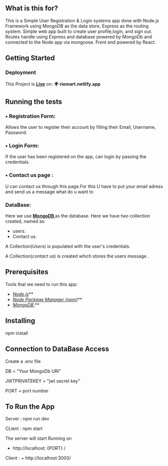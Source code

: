 ## What is this for?
This is a Simple User Registration & Login systems app done with Node.js Framework using MongoDB as the data store, Express as the routing system. Simple web app built to create user profile,login, and sign out. Routes handle using Express and database powered by MongoDb and connected to the Node app via mongoose. Front end powered by React.
## Getting Started

### Deployment
This Project is **[Live](riomart.netlify.app)** on: 🌍 **riomart.netlify.app**

## Running the tests

### • Registration Form:
Allows the user to register their account by filling their Email, Username, Password.

### • Login Form:
If the user has been registered on the app, can login by passing the credentials.


### • Contact us page :
U can contact us through this page.For this U have to put your email adress and  send us a message what do u want to


### DataBase:
Here we use **[MongoDB ](https://www.mongodb.com/cloud/atlas)** as the database. Here we have two collection created, named as:
- users.
- Contact us.

A Collection(*Users*) is populated with the user's credentials.


A Collection(*contact us*) is created which stores the users message .

## Prerequisites
Tools that we need to run this app:

- *[Node.js](https://nodejs.org/en/)***
- *[Node Package Manager (npm)](https://www.npmjs.com/get-npm)***
- *[MongoDB ](https://www.mongodb.com/cloud/atlas)***

## Installing

npm install

## Connection to DataBase Access

Create a .env file

DB = "Your MongoDb URI"

JWTPRIVATEKEY = "jwt secret key"

PORT = port number

## To Run the App

Server :   npm run dev 

CLient :  npm start 

The server will start Running on
+ http://localhost: {PORT} /

Client : + http://localhost:3000/

